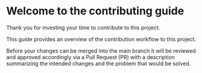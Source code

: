 # Welcome to the contributing guide

Thank you for investing your time to contribute to this project.

This guide provides an overview of the contribution workflow to this project.

Before your changes can be merged into the main branch it will be reviewed and 
approved accordingly via a Pull Request (PR) with a description summarizing 
the intended changes and the problem that would be solved.
